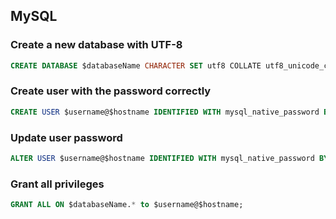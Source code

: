 ## MySQL

### Create a new database with UTF-8

```sql
CREATE DATABASE $databaseName CHARACTER SET utf8 COLLATE utf8_unicode_ci;
```

### Create user with the password correctly

```sql
CREATE USER $username@$hostname IDENTIFIED WITH mysql_native_password BY $password;
```

### Update user password

```sql
ALTER USER $username@$hostname IDENTIFIED WITH mysql_native_password BY $password;
```

### Grant all privileges

```sql
GRANT ALL ON $databaseName.* to $username@$hostname;
```
